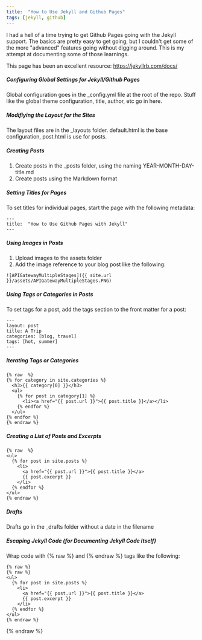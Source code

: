 ```yaml
---
title:  "How to Use Jekyll and Github Pages"
tags: [jekyll, github]
---
```


I had a hell of a time trying to get Github Pages going with the Jekyll support. The basics are pretty easy to get going, but I couldn't get some of the more "advanced" features going without digging around. This is my attempt at documenting some of those learnings.

This page has been an excellent resource: https://jekyllrb.com/docs/

##### Configuring Global Settings for Jekyll/Github Pages
Global configuration goes in the _config.yml file at the root of the repo. Stuff like the global theme configuration, title, author, etc go in here.

##### Modifiying the Layout for the Sites
The layout files are in the _layouts folder. default.html is the base configuration, post.html is use for posts.

##### Creating Posts
1. Create posts in the _posts folder, using the naming YEAR-MONTH-DAY-title.md
2. Create posts using the Markdown format

##### Setting Titles for Pages
To set titles for individual pages, start the page with the following metadata:
```
---
title:  "How to Use Github Pages with Jekyll"
---
```

##### Using Images in Posts
1. Upload images to the assets folder
2. Add the image reference to your blog post like the following:
```
![APIGatewayMultipleStages]({{ site.url }}/assets/APIGatewayMultipleStages.PNG)
```

##### Using Tags or Categories in Posts
To set tags for a post, add the tags section to the front matter for a post:
```
---
layout: post
title: A Trip
categories: [blog, travel]
tags: [hot, summer]
---
```

##### Iterating Tags or Categories
```
{% raw  %}
{% for category in site.categories %}
  <h3>{{ category[0] }}</h3>
  <ul>
    {% for post in category[1] %}
      <li><a href="{{ post.url }}">{{ post.title }}</a></li>
    {% endfor %}
  </ul>
{% endfor %}
{% endraw %}
```

##### Creating a List of Posts and Excerpts
```
{% raw  %}
<ul>
  {% for post in site.posts %}
    <li>
      <a href="{{ post.url }}">{{ post.title }}</a>
      {{ post.excerpt }}
    </li>
  {% endfor %}
</ul>
{% endraw %}
```

##### Drafts
Drafts go in the _drafts folder without a date in the filename

##### Escaping Jekyll Code (for Documenting Jekyll Code Itself)
Wrap code with {% raw %} and {% endraw %} tags like the following:
```
{% raw %}
{% raw %}
<ul>
  {% for post in site.posts %}
    <li>
      <a href="{{ post.url }}">{{ post.title }}</a>
      {{ post.excerpt }}
    </li>
  {% endfor %}
</ul>
{% endraw %}
```
{% endraw %}
